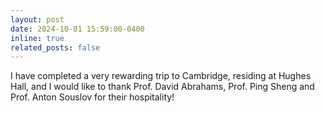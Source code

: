 ```yaml
---
layout: post
date: 2024-10-01 15:59:00-0400
inline: true
related_posts: false
---
```


I have completed a very rewarding trip to Cambridge, residing at Hughes Hall, and I would like to thank Prof. David Abrahams, Prof. Ping Sheng and Prof. Anton Souslov for their hospitality! 
